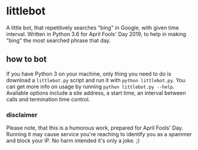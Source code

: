 # littlebot

A little bot, that repetitively searches "bing" in Google, with given time interval. Written in Python 3.6 for April Fools' Day 2019, to help in making "bing" the most searched phrase that day.

## how to bot

If you have Python 3 on your machine, only thing you need to do is download a `littlebot.py` script and run it with `python littlebot.py`. You can get more info on usage by running `python littlebot.py --help`. Available options include a site address, a start time, an interval between calls and termination time control.

### disclaimer
 
 Please note, that this is a humorous work, prepared for April Fools' Day. Running it may cause service you're reaching to identify you as a spammer and block your IP. No harm intended it's only a joke. ;) 
